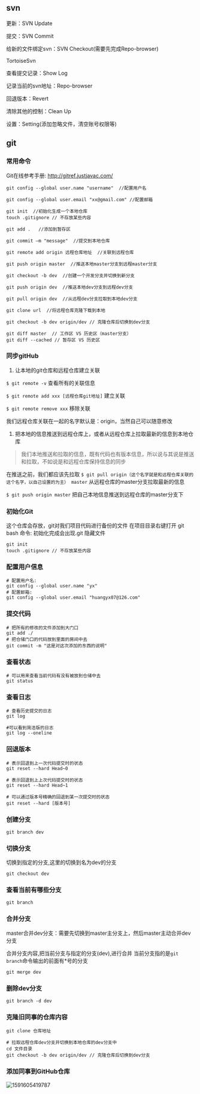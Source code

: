 ## svn

更新：SVN Update

提交：SVN Commit

给新的文件绑定svn：SVN Checkout(需要先完成Repo-browser)

TortoiseSvn

查看提交记录：Show Log

记录当前的svn地址：Repo-browser

回退版本：Revert

清除其他的控制：Clean Up

设置：Setting(添加忽略文件，清空账号权限等)

## git

### 常用命令

Git在线参考手册: http://gitref.justjavac.com/

```shell
git config --global user.name "username"  //配置用户名

git config --global user.email "xx@gmail.com" //配置邮箱

git init  //初始化生成一个本地仓库
touch .gitignore // 不存放某些内容

git add .   //添加到暂存区

git commit –m "message"  //提交到本地仓库

git remote add origin 远程仓库地址  //关联到远程仓库

git push origin master  //推送本地master分支到远程master分支 

git checkout -b dev  //创建一个开发分支并切换到新分支 

git push origin dev  //推送本地dev分支到远程dev分支

git pull origin dev  //从远程dev分支拉取到本地dev分支

git clone url  //将远程仓库克隆下载到本地

git checkout -b dev origin/dev // 克隆仓库后切换到dev分支

git diff master  // 工作区 VS 历史区（master分支）
git diff --cached // 暂存区 VS 历史区
```



### 同步gitHub

1. 让本地的git仓库和远程仓库建立关联

`$ git remote -v` 
查看所有的关联信息

`$ git remote add xxx [远程仓库git地址]` 
建立关联

`$ git remote remove xxx` 
移除关联

我们远程仓库关联在一起的名字默认是：origin，当然自己可以随意修改

1. 把本地的信息推送到远程仓库上，或者从远程仓库上拉取最新的信息到本地仓库

> 我们本地推送和拉取的信息，既有代码也有版本信息，所以说与其说是推送和拉取，不如说是和远程仓库保持信息的同步

在推送之前，我们都应该先拉取 
`$ git pull origin（这个名字就是和远程仓库关联的这个名字，以自己设置的为主） master` 
从远程仓库的master分支拉取最新的信息

`$ git push origin master` 
把自己本地信息推送到远程仓库的master分支下



### 初始化Git

这个仓库会存放，git对我们项目代码进行备份的文件
在项目目录右键打开 git bash
命令: 初始化完成会出现.git 隐藏文件

```shell
git init
touch .gitignore // 不存放某些内容
```



### 配置用户信息

```shell
# 配置用户名:
git config --global user.name "yx"
# 配置邮箱:  
git config --global user.email "huangyx07@126.com"
```



### 提交代码

```shell
# 把所有的修改的文件添加到大门口
git add ./
# 把仓储门口的代码放到里面的房间中去
git commit -m "这是对这次添加的东西的说明"
```



### 查看状态

```shell
# 可以用来查看当前代码有没有被放到仓储中去
git status
```



### 查看日志

```shell
# 查看历史提交的日志
git log

#可以看到简洁版的日志
git log --oneline
```



### 回退版本

```shell
# 表示回退到上一次代码提交时的状态
git reset --hard Head~0

# 表示回退到上上次代码提交时的状态
git reset --hard Head~1

# 可以通过版本号精确的回退到某一次提交时的状态
git reset --hard [版本号]
```



### 创建分支

```shell
git branch dev
```



### 切换分支

切换到指定的分支,这里的切换到名为dev的分支

```shell
git checkout dev
```



### 查看当前有哪些分支

```shell
git branch
```



### 合并分支

master合并dev分支：需要先切换到master主分支上，然后master主动合并dev分支

合并分支内容,把当前分支与指定的分支(dev),进行合并
当前分支指的是`git branch`命令输出的前面有*号的分支

```shell
git merge dev
```



### 删除dev分支

```shell
git branch -d dev
```



### 克隆旧同事的仓库内容

```shell
git clone 仓库地址

# 拉取远程仓库dev分支并切换到本地仓库的dev分支中
cd 文件目录
git checkout -b dev origin/dev // 克隆仓库后切换到dev分支
```



### 添加同事到GitHub仓库

![1591605419787](C:\Users\Administrator\AppData\Roaming\Typora\typora-user-images\1591605419787.png)